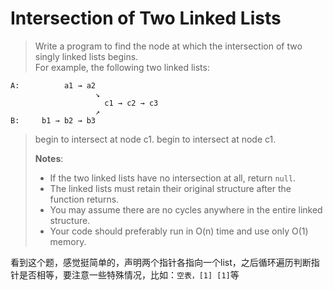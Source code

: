 # Intersection of Two Linked Lists
> Write a program to find the node at which the intersection of two singly linked lists begins.  
> For example, the following two linked lists:  
>
	A:          a1 → a2
	                   ↘
	                     c1 → c2 → c3
	                   ↗            
	B:     b1 → b2 → b3
> begin to intersect at node c1.
> begin to intersect at node c1.  
>
> **Notes**:
> 
> - If the two linked lists have no intersection at all, return `null`.
> - The linked lists must retain their original structure after the function returns.
> - You may assume there are no cycles anywhere in the entire linked structure.
> - Your code should preferably run in O(n) time and use only O(1) memory.

看到这个题，感觉挺简单的，声明两个指针各指向一个list，之后循环遍历判断指针是否相等，要注意一些特殊情况，比如：`空表，[1] [1]`等

